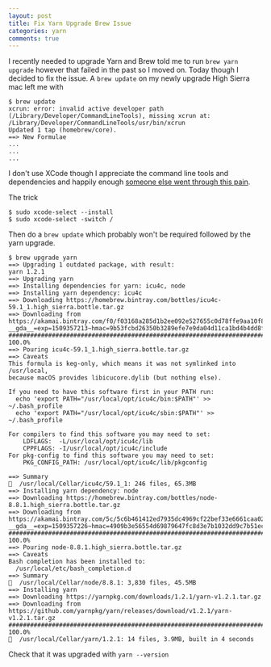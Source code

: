 ```yaml
---
layout: post
title: Fix Yarn Upgrade Brew Issue
categories: yarn
comments: true
---
```


I recently needed to upgrade Yarn and Brew told me to run `brew yarn upgrade` however that failed in the past so I moved on.  Today though I decided to fix the issue.  A `brew update` on my newly upgrade High Sierra mac left me with

``` shell
$ brew update
xcrun: error: invalid active developer path (/Library/Developer/CommandLineTools), missing xcrun at: /Library/Developer/CommandLineTools/usr/bin/xcrun
Updated 1 tap (homebrew/core).
==> New Formulae
...
...
...
```

I don't use XCode though I appreciate the command line tools and dependencies and happily enough [someone else went through this pain](https://apple.stackexchange.com/questions/209624/how-to-fix-homebrew-error-invalid-active-developer-path-after-upgrade-to-os-x).

The trick

``` shell
$ sudo xcode-select --install
$ sudo xcode-select -switch /
```

Then do a `brew update` which probably won't be required followed by the yarn upgrade.

``` shell
$ brew upgrade yarn
==> Upgrading 1 outdated package, with result:
yarn 1.2.1
==> Upgrading yarn
==> Installing dependencies for yarn: icu4c, node
==> Installing yarn dependency: icu4c
==> Downloading https://homebrew.bintray.com/bottles/icu4c-59.1_1.high_sierra.bottle.tar.gz
==> Downloading from https://akamai.bintray.com/f0/f03168a285d1b2ee092e527655c0d78ffe9aa10f800d4a4d11a9bfdc0deb6315?__gda__=exp=1509357213~hmac=9b53fcbd26350b3289efe7e9da04d11ca1bd4b4dd8f11eafd54b709bcaffb
######################################################################## 100.0%
==> Pouring icu4c-59.1_1.high_sierra.bottle.tar.gz
==> Caveats
This formula is keg-only, which means it was not symlinked into /usr/local,
because macOS provides libicucore.dylib (but nothing else).

If you need to have this software first in your PATH run:
  echo 'export PATH="/usr/local/opt/icu4c/bin:$PATH"' >> ~/.bash_profile
  echo 'export PATH="/usr/local/opt/icu4c/sbin:$PATH"' >> ~/.bash_profile

For compilers to find this software you may need to set:
    LDFLAGS:  -L/usr/local/opt/icu4c/lib
    CPPFLAGS: -I/usr/local/opt/icu4c/include
For pkg-config to find this software you may need to set:
    PKG_CONFIG_PATH: /usr/local/opt/icu4c/lib/pkgconfig

==> Summary
🍺  /usr/local/Cellar/icu4c/59.1_1: 246 files, 65.3MB
==> Installing yarn dependency: node
==> Downloading https://homebrew.bintray.com/bottles/node-8.8.1.high_sierra.bottle.tar.gz
==> Downloading from https://akamai.bintray.com/5c/5c6b461412ed7935dc4969cf22bef33e6661caa02ccc2ae88c832dc1d6f05186?__gda__=exp=1509357226~hmac=4909b3e56554d69879647fc8d3e7b1032dd9c7b51ec4e8854d7e83d19199f
######################################################################## 100.0%
==> Pouring node-8.8.1.high_sierra.bottle.tar.gz
==> Caveats
Bash completion has been installed to:
  /usr/local/etc/bash_completion.d
==> Summary
🍺  /usr/local/Cellar/node/8.8.1: 3,830 files, 45.5MB
==> Installing yarn
==> Downloading https://yarnpkg.com/downloads/1.2.1/yarn-v1.2.1.tar.gz
==> Downloading from https://github.com/yarnpkg/yarn/releases/download/v1.2.1/yarn-v1.2.1.tar.gz
######################################################################## 100.0%
🍺  /usr/local/Cellar/yarn/1.2.1: 14 files, 3.9MB, built in 4 seconds
```

Check that it was upgraded with `yarn --version`
